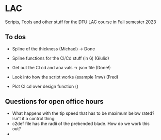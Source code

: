 # LAC

Scripts, Tools and other stuff for the DTU LAC course in Fall semester 2023

## To dos
 
- Spline of the thickness  (Michael) -> Done
- Spline functions for the Cl/Cd stuff (in 6)  (Giulio)
- Get out the Cl cd and aoa vals  -> json file (Done!)
- Look into how the script works  (example 1mw) (Fred)

- Plot Cl cd over design function  () 

## Questions for open office hours
- What happens with the tip speed that has to be maximum below rated? Isn't it a control thing 
- c2def file has the radii of the prebended blade. How do we work this out?
- 
